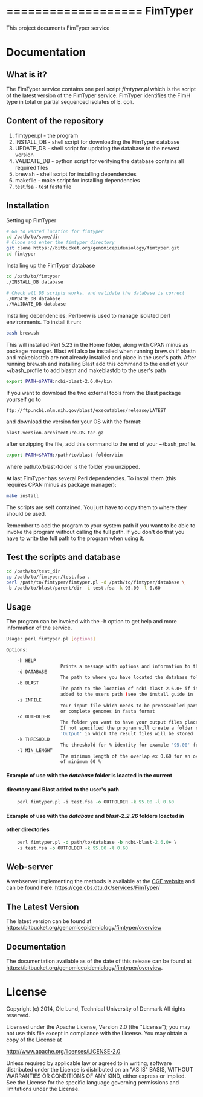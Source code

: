 ===================
FimTyper
===================

This project documents FimTyper service


Documentation
=============

## What is it?

The FimTyper service contains one perl script *fimtyper.pl* which is the
script of the latest version of the FimTyper service. FimTyper identifies
the FimH type in total or partial sequenced isolates of E. coli.

## Content of the repository
1. fimtyper.pl  - the program
2. INSTALL_DB   - shell script for downloading the FimTyper database
3. UPDATE_DB    - shell script for updating the database to the newest version
4. VALIDATE_DB  - python script for verifying the database contains all
                  required files
5. brew.sh      - shell script for installing dependencies
6. makefile     - make script for installing dependencies
7. test.fsa     - test fasta file

## Installation

Setting up FimTyper
```bash
# Go to wanted location for fimtyper
cd /path/to/some/dir
# Clone and enter the fimtyper directory
git clone https://bitbucket.org/genomicepidemiology/fimtyper.git
cd fimtyper
```

Installing up the FimTyper database
```bash
cd /path/to/fimtyper
./INSTALL_DB database

# Check all DB scripts works, and validate the database is correct
./UPDATE_DB database
./VALIDATE_DB database
```

Installing dependencies:
Perlbrew is used to manage isolated perl environments. To install it run:
```bash
bash brew.sh
```

This will installed Perl 5.23 in the Home folder, along with CPAN minus as 
package manager.
Blast will also be installed when running brew.sh if blastn and makeblastdb are 
not already installed and place in the user's path.
After running brew.sh and installing Blast add this command to the end of your 
~/bash_profile to add blastn and makeblastdb to the user's path

```bash
export PATH=$PATH:ncbi-blast-2.6.0+/bin
```

If you want to download the two external tools from the Blast package yourself go to
```url
ftp://ftp.ncbi.nlm.nih.gov/blast/executables/release/LATEST
```

and download the version for your OS with the format:
```url
blast-version-architecture-OS.tar.gz
```

after unzipping the file, add this command to the end of your ~/bash_profile.
```bash
export PATH=$PATH:/path/to/blast-folder/bin
```

where path/to/blast-folder is the folder you unzipped.

At last FimTyper has several Perl dependencies. To install them (this requires 
CPAN minus as package manager):
```bash
make install
```

The scripts are self contained. You just have to copy them to where they should
be used.

Remember to add the program to your system path if you want to be able to 
invoke the program without calling the full path.
If you don't do that you have to write the full path to the program when using 
it.

## Test the scripts and database
```bash
cd /path/to/test_dir
cp /path/to/fimtyper/test.fsa .
perl /path/to/fimtyper/fimtyper.pl -d /path/to/fimtyper/database \
-b /path/to/blast/parent/dir -i test.fsa -k 95.00 -l 0.60
```

## Usage

The program can be invoked with the -h option to get help and more information 
of the service.

```bash
Usage: perl fimtyper.pl [options]

Options:

    -h HELP
                    Prints a message with options and information to the screen
    -d DATABASE
                    The path to where you have located the database folder
    -b BLAST
                    The path to the location of ncbi-blast-2.6.0+ if it is not
                    added to the users path (see the install guide in 'README.md')
    -i INFILE
                    Your input file which needs to be preassembled partial
                    or complete genomes in fasta format
    -o OUTFOLDER
                    The folder you want to have your output files places.
                    If not specified the program will create a folder named
                    'Output' in which the result files will be stored
    -k THRESHOLD
                    The threshold for % identity for example '95.00' for 95 %
    -l MIN_LENGHT
                    The minimum length of the overlap ex 0.60 for an overlap
                    of minimum 60 %
```

#### Example of use with the *database* folder is loacted in the current
#### directory and Blast added to the user's path
```perl 
    perl fimtyper.pl -i test.fsa -o OUTFOLDER -k 95.00 -l 0.60
```
#### Example of use with the *database* and *blast-2.2.26* folders loacted in
#### other directories
```perl
    perl fimtyper.pl -d path/to/database -b ncbi-blast-2.6.0+ \
    -i test.fsa -o OUTFOLDER -k 95.00 -l 0.60
```

## Web-server

A webserver implementing the methods is available at the [CGE 
website](http://www.genomicepidemiology.org/) and can be found here:
https://cge.cbs.dtu.dk/services/FimTyper/


## The Latest Version


The latest version can be found at
https://bitbucket.org/genomicepidemiology/fimtyper/overview

## Documentation


The documentation available as of the date of this release can be found at
https://bitbucket.org/genomicepidemiology/fimtyper/overview.


License
=======

Copyright (c) 2014, Ole Lund, Technical University of Denmark
All rights reserved.

Licensed under the Apache License, Version 2.0 (the "License");
you may not use this file except in compliance with the License.
You may obtain a copy of the License at

   http://www.apache.org/licenses/LICENSE-2.0

Unless required by applicable law or agreed to in writing, software
distributed under the License is distributed on an "AS IS" BASIS,
WITHOUT WARRANTIES OR CONDITIONS OF ANY KIND, either express or implied.
See the License for the specific language governing permissions and
limitations under the License.
